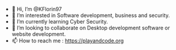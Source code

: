 - 👋 Hi, I’m @KFlorin97
- 👀 I’m interested in Software development, business and security.
- 🌱 I’m currently learning Cyber Security.
- 💞️ I’m looking to collaborate on Desktop development software or website development.
- 📫 How to reach me : https://playandcode.org

<!---
KFlorin97/KFlorin97 is a ✨ special ✨ repository because its `README.md` (this file) appears on your GitHub profile.
You can click the Preview link to take a look at your changes.
--->
